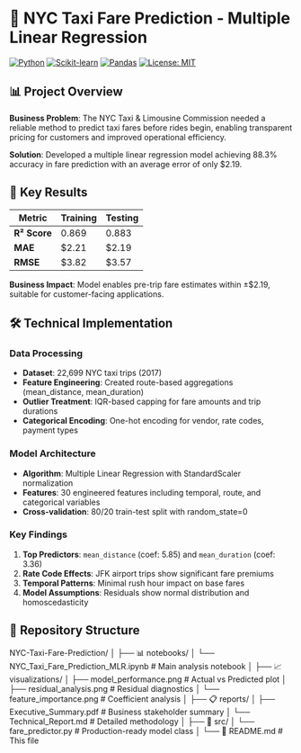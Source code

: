 # 🚕 NYC Taxi Fare Prediction - Multiple Linear Regression

[![Python](https://img.shields.io/badge/Python-3.8+-blue.svg)](https://www.python.org/)
[![Scikit-learn](https://img.shields.io/badge/Scikit--learn-1.0+-orange.svg)](https://scikit-learn.org/)
[![Pandas](https://img.shields.io/badge/Pandas-1.3+-green.svg)](https://pandas.pydata.org/)
[![License: MIT](https://img.shields.io/badge/License-MIT-yellow.svg)](https://opensource.org/licenses/MIT)

## 📊 Project Overview

**Business Problem**: The NYC Taxi & Limousine Commission needed a reliable method to predict taxi fares before rides begin, enabling transparent pricing for customers and improved operational efficiency.

**Solution**: Developed a multiple linear regression model achieving 88.3% accuracy in fare prediction with an average error of only $2.19.

## 🎯 Key Results

| Metric | Training | Testing |
|--------|----------|---------|
| **R² Score** | 0.869 | 0.883 |
| **MAE** | $2.21 | $2.19 |
| **RMSE** | $3.82 | $3.57 |

**Business Impact**: Model enables pre-trip fare estimates within ±$2.19, suitable for customer-facing applications.

## 🛠️ Technical Implementation

### Data Processing
- **Dataset**: 22,699 NYC taxi trips (2017)
- **Feature Engineering**: Created route-based aggregations (mean_distance, mean_duration)
- **Outlier Treatment**: IQR-based capping for fare amounts and trip durations
- **Categorical Encoding**: One-hot encoding for vendor, rate codes, payment types

### Model Architecture
- **Algorithm**: Multiple Linear Regression with StandardScaler normalization
- **Features**: 30 engineered features including temporal, route, and categorical variables
- **Cross-validation**: 80/20 train-test split with random_state=0

### Key Findings
1. **Top Predictors**: `mean_distance` (coef: 5.85) and `mean_duration` (coef: 3.36)
2. **Rate Code Effects**: JFK airport trips show significant fare premiums
3. **Temporal Patterns**: Minimal rush hour impact on base fares
4. **Model Assumptions**: Residuals show normal distribution and homoscedasticity

## 📁 Repository Structure
NYC-Taxi-Fare-Prediction/
│
├── 📊 notebooks/
│ └── NYC_Taxi_Fare_Prediction_MLR.ipynb # Main analysis notebook
│
├── 📈 visualizations/
│ ├── model_performance.png # Actual vs Predicted plot
│ ├── residual_analysis.png # Residual diagnostics
│ └── feature_importance.png # Coefficient analysis
│
├── 📋 reports/
│ ├── Executive_Summary.pdf # Business stakeholder summary
│ └── Technical_Report.md # Detailed methodology
│
├── 🔧 src/
│ └── fare_predictor.py # Production-ready model class
│
└── 📄 README.md # This file
